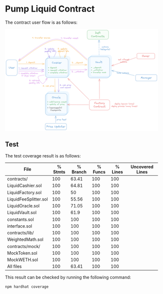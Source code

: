# Pump Liquid Contract

The contract user flow is as follows:

![User-Flow](images/user-flow.png)

## Test

The test coverage result is as follows:

File                    |  % Stmts | % Branch |  % Funcs |  % Lines |Uncovered Lines |
------------------------|----------|----------|----------|----------|----------------|
 contracts/             |      100 |    63.41 |      100 |      100 |                |
  LiquidCashier.sol     |      100 |    64.81 |      100 |      100 |                |
  LiquidFactory.sol     |      100 |       50 |      100 |      100 |                |
  LiquidFeeSplitter.sol |      100 |    55.56 |      100 |      100 |                |
  LiquidOracle.sol      |      100 |    71.05 |      100 |      100 |                |
  LiquidVault.sol       |      100 |     61.9 |      100 |      100 |                |
  constants.sol         |      100 |      100 |      100 |      100 |                |
  interface.sol         |      100 |      100 |      100 |      100 |                |
 contracts/lib/         |      100 |      100 |      100 |      100 |                |
  WeightedMath.sol      |      100 |      100 |      100 |      100 |                |
 contracts/mock/        |      100 |      100 |      100 |      100 |                |
  MockToken.sol         |      100 |      100 |      100 |      100 |                |
  MockWETH.sol          |      100 |      100 |      100 |      100 |                |
All files               |      100 |    63.41 |      100 |      100 |                |

This result can be checked by running the following command:

```bash
npm hardhat coverage
```
